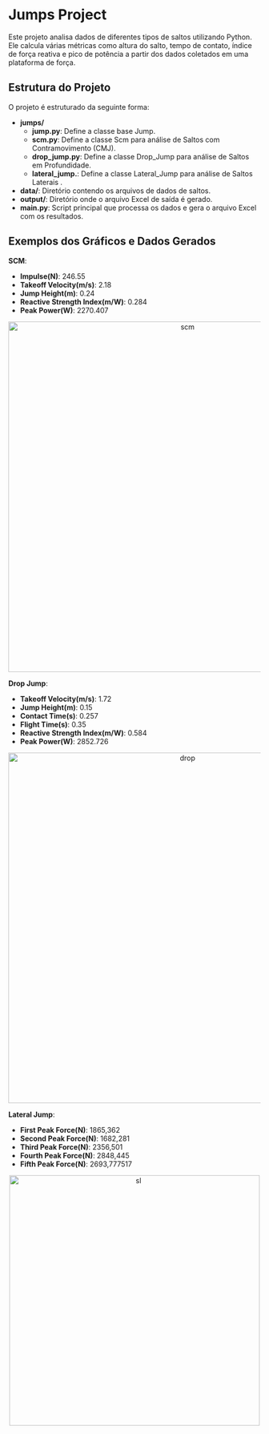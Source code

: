 # Jumps Project

Este projeto analisa dados de diferentes tipos de saltos utilizando Python. Ele calcula várias métricas como altura do salto, tempo de contato, índice de força reativa e pico de potência a partir dos dados coletados em uma plataforma de força.

## Estrutura do Projeto
O projeto é estruturado da seguinte forma:

- **jumps/**
	- **jump.py**: Define a classe base Jump.
	- **scm.py**: Define a classe Scm para análise de Saltos com Contramovimento (CMJ).
	- **drop_jump.py**: Define a classe Drop_Jump para análise de Saltos em Profundidade.
	- **lateral_jump.**: Define a classe Lateral_Jump para análise de Saltos Laterais .
- **data/**: Diretório contendo os arquivos de dados de saltos.
- **output/**: Diretório onde o arquivo Excel de saída é gerado.
- **main.py**: Script principal que processa os dados e gera o arquivo Excel com os resultados.

## Exemplos dos Gráficos e Dados Gerados

**SCM**:
- **Impulse(N)**: 246.55
- **Takeoff Velocity(m/s)**: 2.18
- **Jump Height(m)**: 0.24  
- **Reactive Strength Index(m/W)**: 0.284
- **Peak Power(W)**: 2270.407

<div align="center">
	<img src="https://github.com/user-attachments/assets/0c70f707-51e7-4587-8b44-ec79b3cb966e" alt="scm" width="700">
</div>

**Drop Jump**:
- **Takeoff Velocity(m/s)**: 1.72
- **Jump Height(m)**: 0.15
- **Contact Time(s)**: 0.257
- **Flight Time(s)**: 0.35
- **Reactive Strength Index(m/W)**: 0.584
- **Peak Power(W)**: 2852.726

<div align="center">
  <img src="https://github.com/user-attachments/assets/5a47549e-5f7d-44ed-afed-c87d42936b27" alt="drop" width="700">
</div>

**Lateral Jump**:   
- **First Peak Force(N)**: 1865,362
- **Second Peak Force(N)**: 1682,281
- **Third Peak Force(N)**: 2356,501
- **Fourth  Peak Force(N)**: 2848,445
- **Fifth Peak Force(N)**: 2693,777517

<div align="center">
  <img src="https://github.com/user-attachments/assets/ce659e66-f063-481b-883f-8bdd32226685" alt="sl" width="500">
</div>
